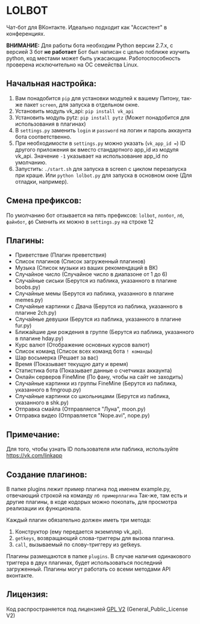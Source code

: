 LOLBOT
========

Чат-бот для ВКонтакте.
Идеально подходит как "Ассистент" в конференциях.

**ВНИМАНИЕ:**
Для работы бота необходим Python версии 2.7.x, с версией 3 бот **не работает**
Бот был написан с целью поближе изучить python, код местами может быть ужасающим.
Работоспособность проверена исключительно на ОС семейства Linux.

## Начальная настройка:
1. Вам понадобится `pip` для установки модулей к вашему Питону, так-же пакет `screen`, для запуска в отдельном окне.
2. Установить модуль vk_api: `pip install vk_api`
3. Установить модуль pytz: `pip install pytz` (Может понадобится для использования в плагинах)
4. В `settings.py` заменить `login` и `password` на логин и пароль аккаунта бота соответственно. 
5. При необходимости в `settings.py` можно указать (`vk_app_id =`) ID другого приложения вк вместо стандартного app_id из модуля vk_api. 
Значение `-1` указывает на использование app_id по умолчанию.
6. Запустить: `./start.sh` для запуска в screen с циклом перезапуска при краше. 
   Или `python lolbot.py` для запуска в основном окне (Для отладки, например).

## Смена префиксов:
По умолчанию бот отзывается на пять префиксов: `lolbot`, `лолбот`, `лб`, `файнбот`, `фб`
Сменить их можно в `settings.py` на строке 12

## Плагины:
* Приветствие (Плагин преветствия)
* Список плагинов (Список загруженный плагинов)
* Музыка (Список музыки из ваших рекомендаций в ВК)
* Случайное число (Случайное число в диапазоне от 1 до 6)
* Случайные сиськи (Берутся из паблика, указанного в плагине boobs.py)
* Случайные мемы (Берутся из паблика, указанного в плагине memes.py)
* Случайные картинки с Двача (Берутся из паблика, указанного в плагине 2ch.py)
* Случайные девушки (Берутся из паблика, указанного в плагине fur.py)
* Ближайшие дни рождения в группе (Берутся из паблика, указанного в плагине hday.py)
* Курс валют (Отображение основных курсов валют)
* Список команд (Список всех команд бота `! команды`)
* Шар восьмерка (Решает за вас)
* Время (Показывает текущую дату и время)
* Статистика бота (Показывает данные о счетчиках аккаунта)
* Онлайн серверов FineMine (По фану, чтобы на сайт не заходить)
* Случайные картинки из группы FineMine (Берутся из паблика, указанного в fmgroup.py)
* Случайные картинки со школьницами (Берутся из паблика, указанного в shk.py)
* Отправка смайла (Отправляется "Луна", moon.py)
* Отправка видео (Отправляется "Nope.avi", nope.py)

## Примечание:
Для того, чтобы узнать ID пользователя или паблика, используйте https://vk.com/linkapp

## Создание плагинов:
В папке plugins лежит пример плагина под именем example.py, отвечающий строкой на команду `лб примерплагина`
Так-же, там есть и другие плагины, в коде кодорых можно покопать, для просмотра реализации их функционала.

Каждый плагин обязательно должен иметь три метода:
1. Конструктор (ему передается экземпляр vk_api).
2. `getkeys`, возвращающий слова-триггеры для вызова плагина.
3. `call`, вызываемый по слову-триггеру из getkeys.

Плагины размещаются в папке `plugins`. В случае наличия одинакового триггера в двух плагинах, будет использоваться последний загруженный.
Плагины могут работать со всеми методами API вконтакте.

## Лицензия:
Код распространяется под лицензией [GPL V2](https://ru.wikipedia.org/wiki/GNU_General_Public_License) (General_Public_License V2)
